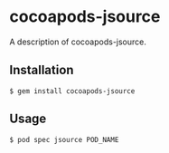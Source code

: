 # cocoapods-jsource

A description of cocoapods-jsource.

## Installation

    $ gem install cocoapods-jsource

## Usage

    $ pod spec jsource POD_NAME
